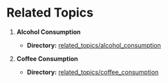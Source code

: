 # Related Topics

1. **Alcohol Consumption**
   - **Directory:** [related_topics/alcohol_consumption](/related_topics/alcohol_consumption/docs_alcohol.md)

1. **Coffee Consumption**
   - **Directory:** [related_topics/coffee_consumption](/related_topics/coffee_consumption/docs_coffee.md)
